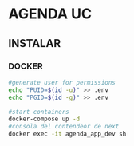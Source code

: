 # AGENDA UC

## INSTALAR

### DOCKER
```bash
#generate user for permissions
echo "PUID=$(id -u)" >> .env
echo "PGID=$(id -g)" >> .env
```
```bash
#start containers
docker-compose up -d
#consola del contendeor de next
docker exec -it agenda_app_dev sh

```